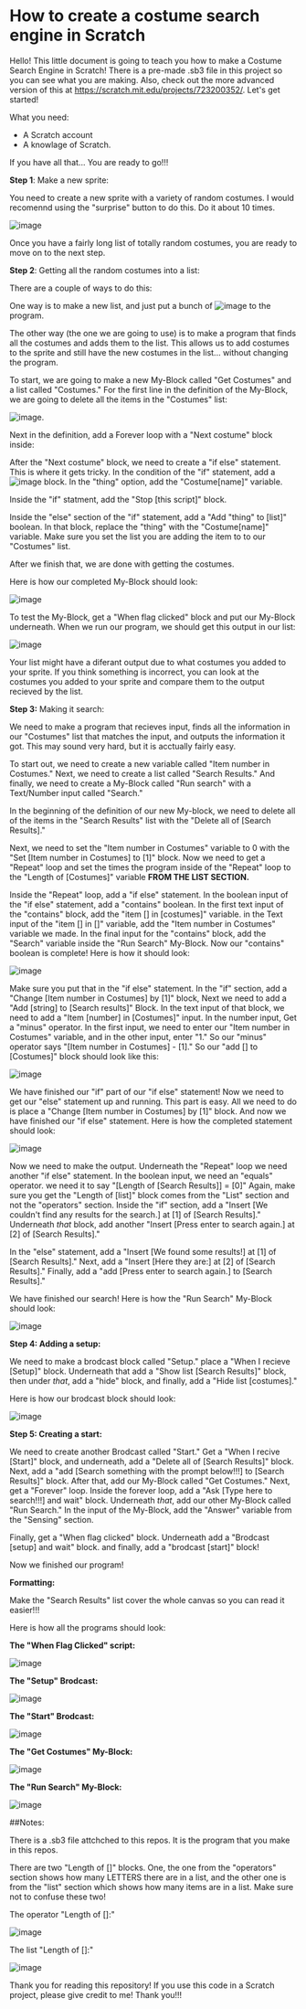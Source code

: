 # How to create a costume search engine in Scratch

Hello! This little document is going to teach you how to make a Costume Search Engine in Scratch! There is a pre-made .sb3 file in this project so you can see what you are making. Also, check out the more advanced version of this at https://scratch.mit.edu/projects/723200352/. Let's get started!

What you need:  
  - A Scratch account
  - A knowlage of Scratch.

If you have all that... You are ready to go!!! 

**Step 1**: Make a new sprite:

You need to create a new sprite with a variety of random costumes. I would recomennd using the "surprise" button to do this. Do it about 10 times. 

![image](https://user-images.githubusercontent.com/121042782/208458270-4e967888-c69b-4a55-b15e-7800a5a40117.png)

Once you have a fairly long list of totally random costumes, you are ready to move on to the next step.

**Step 2**: Getting all the random costumes into a list:

There are a couple of ways to do this:

One way is to make a new list, and just put a bunch of ![image](https://user-images.githubusercontent.com/121042782/208459108-478739da-7c8b-439d-bd7d-650826cc9b2a.png) to the program.

The other way (the one we are going to use) is to make a program that finds all the costumes and adds them to the list. This allows us to add costumes to the sprite and still have the new costumes in the list... without changing the program.

To start, we are going to make a new My-Block called "Get Costumes" and a list called "Costumes." For the first line in the definition of the My-Block, we are going to delete all the items in the "Costumes" list:

![image](https://user-images.githubusercontent.com/121042782/208460289-e0de1adf-6538-4aca-a7bf-07fe9e2c684c.png).

Next in the definition, add a Forever loop with a "Next costume" block inside:

After the "Next costume" block, we need to create a "if else" statement. This is where it gets tricky. In the condition of the "if" statement, add a ![image](https://user-images.githubusercontent.com/121042782/208530906-0429d088-1b1f-4dfb-945c-f259cacf20c8.png) block. In the "thing" option, add the "Costume[name]" variable. 

Inside the "if" statment, add the "Stop [this script]" block.

Inside the "else" section of the "if" statement, add a "Add "thing" to [list]" boolean. In that block, replace the "thing" with the "Costume[name]" variable. Make sure you set the list you are adding the item to to our "Costumes" list. 

After we finish that, we are done with getting the costumes. 

Here is how our completed My-Block should look: 

![image](https://user-images.githubusercontent.com/121042782/208534522-c586228d-1b6b-4f14-91d3-df16af48d322.png)

To test the My-Block, get a "When flag clicked" block and put our My-Block underneath. 
When we run our program, we should get this output in our list:

![image](https://user-images.githubusercontent.com/121042782/208532697-d77abc26-a287-48ee-8102-eed08cae5861.png)

Your list might have a diferant output due to what costumes you added to your sprite. If you think something is incorrect, you can look at the costumes you added to your sprite and compare them to the output recieved by the list. 

**Step 3:** Making it search:

We need to make a program that recieves input, finds all the information in our "Costumes" list that matches the input, and outputs the information it got. This may sound very hard, but it is acctually fairly easy. 

To start out, we need to create a new variable called "Item number in Costumes." Next, we need to create a list called "Search Results." And finally, we need to create a My-Block called "Run search" with a Text/Number input called "Search."

In the beginning of the definition of our new My-block, we need to delete all of the items in the "Search Results" list with the "Delete all of [Search Results]."

Next, we need to set the "Item number in Costumes" variable to 0 with the "Set [Item number in Costumes] to [1]" block. Now we need to get a "Repeat" loop and set the times the program inside of the "Repeat" loop to the "Length of [Costumes]" variable **FROM THE LIST SECTION.** 

Inside the "Repeat" loop, add a "if else" statement. In the boolean input of the "if else" statement, add a "contains" boolean. In the first text input of the "contains" block, add the "item [] in [costumes]" variable. in the Text input of the "item [] in []" variable, add the "Item number in Costumes" variable we made. In the final input for the "contains" block, add the "Search" variable inside the "Run Search" My-Block. Now our "contains" boolean is complete! Here is how it should look: 

![image](https://user-images.githubusercontent.com/121042782/208540697-74c322c6-a187-474f-972a-ac6fe3eaa7ed.png)

Make sure you put that in the "if else" statement. In the "if" section, add a "Change [Item number in Costumes] by [1]" block, Next we need to add a "Add [string] to [Search results]" Block. In the text input of that block, we need to add a "Item [number] in [Costumes]" input. In the number input, Get a "minus" operator. In the first input, we need to enter our "Item number in Costumes" variable, and in the other input, enter "1." So our "minus" operator says "[Item number in Costumes] - [1]." So our "add [] to [Costumes]" block should look like this:

![image](https://user-images.githubusercontent.com/121042782/208695494-7cea4f4f-901f-4cb0-b0f5-e7cd7daf6bfb.png)

We have finished our "if" part of our "if else" statement! Now we need to get our "else" statement up and running. This part is easy. All we need to do is place a "Change [Item number in Costumes] by [1]" block. And now we have finished our "if else" statement. Here is how the completed statement should look:

![image](https://user-images.githubusercontent.com/121042782/208697089-80f82f3c-e6e0-4fcd-82f4-25176b7e8b4d.png)

Now we need to make the output. Underneath the "Repeat" loop we need another "if else" statement. In the boolean input, we need an "equals" operator. we need it to say "[Length of [Search Results]] = [0]" Again, make sure you get the "Length of [list]" block comes from the "List" section and not the "operators" section. Inside the "if" section, add a "Insert [We couldn't find any results for the search.] at [1] of [Search Results]." Underneath _that_ block, add another "Insert [Press enter to search again.] at [2] of [Search Results]."

In the "else" statement, add a "Insert [We found some results!] at [1] of [Search Results]." Next, add a "Insert [Here they are:] at [2] of [Search Results]." Finally, add a "add [Press enter to search again.] to [Search Results]."

We have finished our search! Here is how the "Run Search" My-Block should look:

![image](https://user-images.githubusercontent.com/121042782/208703214-d85b540b-fe34-43ad-b461-d91b098de8b7.png)

**Step 4: Adding a setup:**

We need to make a brodcast block called "Setup." place a "When I recieve [Setup]" block. Underneath that add a "Show list [Search Results]" block, then under _that_, add a "hide" block, and finally, add a "Hide list [costumes]."

Here is how our brodcast block should look:

![image](https://user-images.githubusercontent.com/121042782/208705399-a59a9a88-86f6-49d8-b274-b699b9bad852.png)

**Step 5: Creating a start:**

We need to create another Brodcast called "Start." Get a "When I recive [Start]" block, and underneath, add a "Delete all of [Search Results]" block. Next, add a "add [Search something with the prompt below!!!] to [Search Results]" block. After that, add our My-Block called "Get Costumes." Next, get a "Forever" loop. Inside the forever loop, add a "Ask [Type here to search!!!] and wait" block. Underneath _that_, add our other My-Block called "Run Search." In the input of the My-Block, add the "Answer" variable from the "Sensing" section. 

Finally, get a "When flag clicked" block. Underneath add a "Brodcast [setup] and wait" block. and finally, add a "brodcast [start]" block!

Now we finished our program!

**Formatting:**

Make the "Search Results" list cover the whole canvas so you can read it easier!!!

Here is how all the programs should look:

**The "When Flag Clicked" script:**

![image](https://user-images.githubusercontent.com/121042782/208709321-2bb9cb28-f80a-4d58-8ff0-81a460b00355.png)

**The "Setup" Brodcast:**

![image](https://user-images.githubusercontent.com/121042782/208709437-66e2ac5e-67fd-4145-83d1-ed6ce660d8bf.png)

**The "Start" Brodcast:**

![image](https://user-images.githubusercontent.com/121042782/208731351-18307563-1c3e-4112-9e69-616d93219ad3.png)

**The "Get Costumes" My-Block:**

![image](https://user-images.githubusercontent.com/121042782/208731486-05ed9812-fdd1-49d6-a2d6-a883d670494f.png)

**The "Run Search" My-Block:**

![image](https://user-images.githubusercontent.com/121042782/208731653-c40ea51a-2a33-4e15-a31f-ce0910f9de59.png)

##Notes:

There is a .sb3 file attchched to this repos. It is the program that you make in this repos. 

There are two "Length of []" blocks. One, the one from the "operators" section shows how many LETTERS there are in a list, and the other one is from the "list" section which shows how many items are in a list. Make sure not to confuse these two!

The operator "Length of []:"

![image](https://user-images.githubusercontent.com/121042782/208732271-b48cf56f-0c43-44d1-b57c-fd500d60dd55.png)

The list "Length of []:"

![image](https://user-images.githubusercontent.com/121042782/208732360-d47b41bb-5bf2-4e85-b447-c05a50352156.png)

Thank you for reading this repository! If you use this code in a Scratch project, please give credit to me! Thank you!!!
